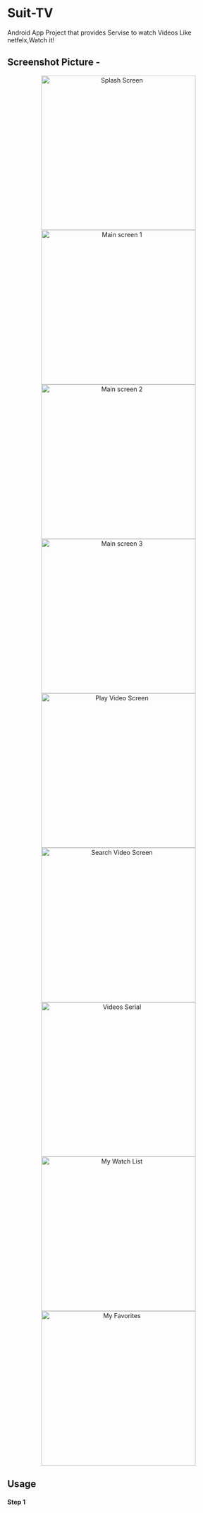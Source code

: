 # Suit-TV
 
Android  App Project that provides Servise to watch Videos Like netfelx,Watch it!
## Screenshot Picture -

<p align="center">
  <img src="https://github.com/azmiradi/Suit-TV/blob/master/screens/splash_screen.png" width="350" title="Splash Screen">

  <img src="https://github.com/azmiradi/Suit-TV/blob/master/screens/main_screen.png" width="350" title="Main screen  1">
  <img src="https://github.com/azmiradi/Suit-TV/blob/master/screens/main_screen2.png" width="350" title="Main screen  2">
  <img src="https://github.com/azmiradi/Suit-TV/blob/master/screens/main_screen3.png" width="350" title="Main screen  3">
  <img src="https://github.com/azmiradi/Suit-TV/blob/master/screens/play_screen.png" width="350" title="Play Video Screen">
  <img src="https://github.com/azmiradi/Suit-TV/blob/master/screens/search_screen.png" width="350" title="Search Video Screen">
  
  <img src="https://github.com/azmiradi/Suit-TV/blob/master/screens/seial_screen.png" width="350" title="Videos Serial">
  <img src="https://github.com/azmiradi/Suit-TV/blob/master/screens/my_watch_list_screen.png" width="350" title="My Watch List">
  <img src="https://github.com/azmiradi/Suit-TV/blob/master/screens/favorites.png" width="350" title="My Favorites">
 
</p>


## Usage

#### Step 1
 
